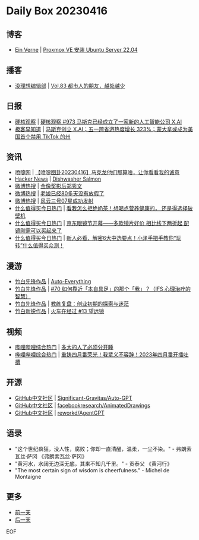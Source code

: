 # Daily Box 20230416

## 博客
- [Ein Verne](https://einverne.github.io/) | [Proxmox VE 安装 Ubuntu Server 22.04](https://einverne.github.io/post/2023/04/proxmox-install-ubuntu-server-22-04.html)

## 播客
- [没理想编辑部](https://www.vistopia.com.cn/detail/116) | [Vol.83 都市人的朋友，越处越少](https://shop.vistopia.com.cn/article?article_id=657116)

## 日报
- [硬核观察](https://linux.cn/news/express/) | [硬核观察 #973 马斯克已经成立了一家新的人工智能公司 X.AI](https://linux.cn/article-15728-1.html?utm_source=rss&utm_medium=rss)
- [极客早知道](https://www.geekpark.net/column/74) | [马斯克创立 X.AI；五一跨省游热度增长 323%；蒙大拿或成为美国首个禁用 TikTok 的州](https://www.geekpark.net/news/317601)

## 资讯
- [喷嚏网](http://www.dapenti.com/blog/blog.asp?subjectid=70&name=xilei) | [【喷嚏图卦20230416】马克龙他们那算啥，让你看看我的诚意](http://www.dapenti.com/blog/more.asp?name=xilei&id=170913)
- [Hacker News](https://news.ycombinator.com/front) | [Dishwasher Salmon](https://news.ycombinator.com/item?id=35586683)
- [微博热搜](https://weibo.com/newlogin?tabtype=search) | [金像奖影后郑秀文](https://s.weibo.com/weibo?q=%23金像奖影后郑秀文%23)
- [微博热搜](https://weibo.com/newlogin?tabtype=search) | [老娘已经80多天没有放假了](https://s.weibo.com/weibo?q=%23老娘已经80多天没有放假了%23)
- [微博热搜](https://weibo.com/newlogin?tabtype=search) | [风云三号07星成功发射](https://s.weibo.com/weibo?q=%23风云三号07星成功发射%23)
- [什么值得买今日热门](https://post.smzdm.com/hot_1/) | [看我怎么拒绝奶茶！想喝点营养健康的， 还是得选择破壁机](https://post.smzdm.com/p/a20kle3d/)
- [什么值得买今日热门](https://post.smzdm.com/hot_1/) | [京东眼镜节开幕——多款镜片好价 相比线下两折起 配镜刚需可以买起来了](https://post.smzdm.com/p/ad988q7k/)
- [什么值得买今日热门](https://post.smzdm.com/hot_1/) | [新人必看，解密6大中选要点！小泽手把手教你“玩转”什么值得买众测！](https://post.smzdm.com/p/all08p00/)

## 漫游
- [竹白先锋作品](https://www.zhubai.wiki/) | [Auto-Everything](https://open.zhubai.wiki/a/l/t/z/pl/lifeplayer/2259360153071611904)
- [竹白先锋作品](https://www.zhubai.wiki/) | [#70 如何靠近「本自具足」的那个「我」？（IFS 心理治疗的智慧）](https://open.zhubai.wiki/a/l/t/z/pl/havefun/2259347989695430656)
- [竹白先锋作品](https://www.zhubai.wiki/) | [教练复盘：创业初期的探索与迷茫](https://open.zhubai.wiki/a/l/t/z/pl/letrec/2259244636075806720)
- [竹白新锐作品](https://www.zhubai.wiki/) | [火车在经过 #13 望远镜](https://open.zhubai.wiki/a/l/t/z/pl/yidian/2259226954048335872)

## 视频
- [哔哩哔哩综合热门](https://www.bilibili.com/v/popular/all/) | [多大的人了必须分开睡](https://b23.tv/BV1ig4y1T7CJ)
- [哔哩哔哩综合热门](https://www.bilibili.com/v/popular/all/) | [重铸四月番荣光！我辈义不容辞！2023年四月番开播吐槽](https://b23.tv/BV1og4y1T7VR)

## 开源
- [GitHub中文社区](https://www.githubs.cn/trending) | [Significant-Gravitas/Auto-GPT](https://github.com/Significant-Gravitas/Auto-GPT)
- [GitHub中文社区](https://www.githubs.cn/trending) | [facebookresearch/AnimatedDrawings](https://github.com/facebookresearch/AnimatedDrawings)
- [GitHub中文社区](https://www.githubs.cn/trending) | [reworkd/AgentGPT](https://github.com/reworkd/AgentGPT)

## 语录
- "这个世纪疯狂，没人性，腐败；你却一直清醒，温柔，一尘不染。" - 弗朗索瓦丝·萨冈 《弗朗索瓦丝·萨冈》
- "黄河水，水阔无边深无底，其来不知几千里。" - 贡泰父 《黄河行》
- "The most certain sign of wisdom is cheerfulness." - Michel de Montaigne

## 更多
- [前一天](daily-box-20230415.md)
- [后一天](daily-box-20230417.md)

EOF